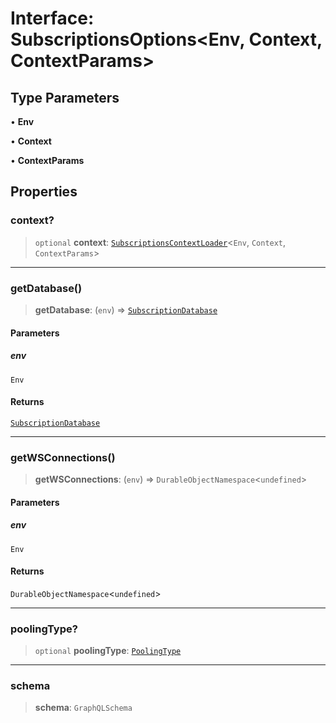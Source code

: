 # Interface: SubscriptionsOptions\<Env, Context, ContextParams\>

## Type Parameters

• **Env**

• **Context**

• **ContextParams**

## Properties

### context?

> `optional` **context**: [`SubscriptionsContextLoader`](SubscriptionsContextLoader.md)\<`Env`, `Context`, `ContextParams`\>

---

### getDatabase()

> **getDatabase**: (`env`) => [`SubscriptionDatabase`](../classes/SubscriptionDatabase.md)

#### Parameters

##### env

`Env`

#### Returns

[`SubscriptionDatabase`](../classes/SubscriptionDatabase.md)

---

### getWSConnections()

> **getWSConnections**: (`env`) => `DurableObjectNamespace`\<`undefined`\>

#### Parameters

##### env

`Env`

#### Returns

`DurableObjectNamespace`\<`undefined`\>

---

### poolingType?

> `optional` **poolingType**: [`PoolingType`](../type-aliases/PoolingType.md)

---

### schema

> **schema**: `GraphQLSchema`
